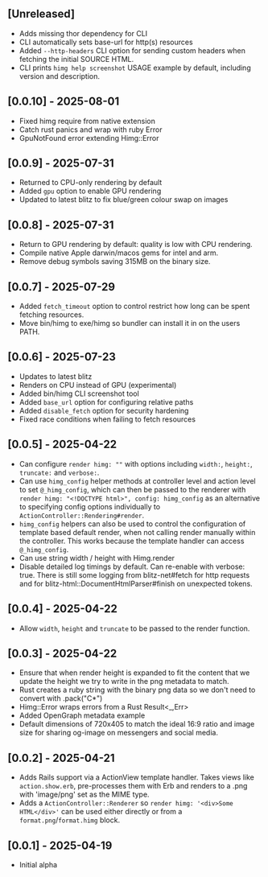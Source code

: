 ## [Unreleased]

- Adds missing thor dependency for CLI
- CLI automatically sets base-url for http(s) resources
- Added `--http-headers` CLI option for sending custom headers when fetching the initial SOURCE HTML.
- CLI prints `himg help screenshot` USAGE example by default, including version and description.

## [0.0.10] - 2025-08-01

- Fixed himg require from native extension
- Catch rust panics and wrap with ruby Error
- GpuNotFound error extending Himg::Error

## [0.0.9] - 2025-07-31

- Returned to CPU-only rendering by default
- Added `gpu` option to enable GPU rendering 
- Updated to latest blitz to fix blue/green colour swap on images

## [0.0.8] - 2025-07-31

- Return to GPU rendering by default: quality is low with CPU rendering.
- Compile native Apple darwin/macos gems for intel and arm.
- Remove debug symbols saving 315MB on the binary size.

## [0.0.7] - 2025-07-29

- Added `fetch_timeout` option to control restrict how long can be spent fetching resources.
- Move bin/himg to exe/himg so bundler can install it in on the users PATH.

## [0.0.6] - 2025-07-23

- Updates to latest blitz
- Renders on CPU instead of GPU (experimental)
- Added bin/himg CLI screenshot tool
- Added `base_url` option for configuring relative paths
- Added `disable_fetch` option for security hardening
- Fixed race conditions when failing to fetch resources

## [0.0.5] - 2025-04-22

- Can configure `render himg: ""` with options including `width:`, `height:`,
  `truncate:` and `verbose:`.
- Can use `himg_config` helper methods at controller level and action level
  to set `@_himg_config`, which can then be passed to the renderer with
  `render himg: "<!DOCTYPE html>", config: himg_config` as an alternative to
  specifying config options individually to `ActionController::Rendering#render`.
- `himg_config` helpers can also be used to control the configuration of
  template based default render, when not calling render manually within the
  controller. This works because the template handler can access `@_himg_config`.
- Can use string width / height with Himg.render
- Disable detailed log timings by default. Can re-enable with verbose: true.
  There is still some logging from blitz-net#fetch for http requests and for
  blitz-html::DocumentHtmlParser#finish on unexpected tokens.

## [0.0.4] - 2025-04-22

- Allow `width`, `height` and `truncate` to be passed to the render function.

## [0.0.3] - 2025-04-22

- Ensure that when render height is expanded to fit the content that we update
  the height we try to write in the png metadata to match.
- Rust creates a ruby string with the binary png data so we don't need to convert with .pack("C*")
- Himg::Error wraps errors from a Rust Result<_,Err>
- Added OpenGraph metadata example
- Default dimensions of 720x405 to match the ideal 16:9 ratio and image size
  for sharing og-image on messengers and social media.

## [0.0.2] - 2025-04-21

- Adds Rails support via a ActionView template handler.
  Takes views like `action.show.erb`, pre-processes them with Erb and renders
  to a .png with 'image/png' set as the MIME type.
- Adds a `ActionController::Renderer` so `render himg: '<div>Some HTML</div>'`
  can be used either directly or from a `format.png`/`format.himg` block.

## [0.0.1] - 2025-04-19

- Initial alpha
